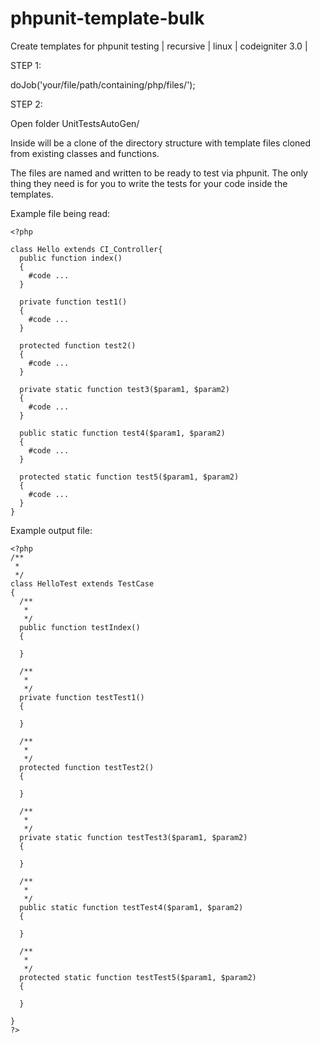 # phpunit-template-bulk
Create templates for phpunit testing | recursive | linux | codeigniter 3.0 |

STEP 1: 

doJob('your/file/path/containing/php/files/');

STEP 2:

Open folder UnitTestsAutoGen/ 

Inside will be a clone of the directory structure with template files cloned from existing classes and functions. 

The files are named and written to be ready to test via phpunit. The only thing they need is for you to write the tests for your code inside the templates.

Example file being read:

```
<?php

class Hello extends CI_Controller{
  public function index()
  {
   	#code ...
  }

  private function test1()
  {
  	#code ...
  }

  protected function test2()
  {
  	#code ...
  } 

  private static function test3($param1, $param2)
  {
  	#code ...
  }

  public static function test4($param1, $param2)
  {
  	#code ...
  }

  protected static function test5($param1, $param2)
  {
  	#code ...
  }
}

```

Example output file:

```
<?php
/**
 *
 */
class HelloTest extends TestCase
{
  /**
   *
   */
  public function testIndex()
  {

  }

  /**
   *
   */
  private function testTest1()
  {

  }

  /**
   *
   */
  protected function testTest2()
  {

  }

  /**
   *
   */
  private static function testTest3($param1, $param2)
  {

  }

  /**
   *
   */
  public static function testTest4($param1, $param2)
  {

  }

  /**
   *
   */
  protected static function testTest5($param1, $param2)
  {

  }

}
?>
```
